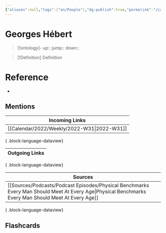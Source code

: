 ```yaml
---
{"aliases":null,"tags":["on/People"],"dg-publish":true,"permalink":"/cards/georges-hebert/","dgPassFrontmatter":true}
---
```


# Georges Hébert

> [!ontology]-
> up:: 
> jump:: 
> down:: 

> [!Definition] Definition
> 

# Reference
- 

## Mentions
| Incoming Links                                 |
| ---------------------------------------------- |
| [[Calendar/2022/Weekly/2022-W31\|2022-W31]] |

{ .block-language-dataview}

| Outgoing Links |
| -------------- |

{ .block-language-dataview}

| Sources                                                                                                                                                   |
| --------------------------------------------------------------------------------------------------------------------------------------------------------- |
| [[Sources/Podcasts/Podcast Episodes/Physical Benchmarks Every Man Should Meet  At Every Age\|Physical Benchmarks Every Man Should Meet  At Every Age]] |

{ .block-language-dataview}

## Flashcards 
